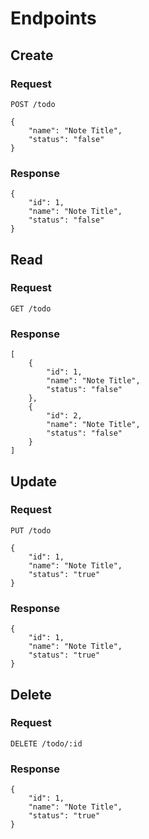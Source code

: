 <!-- readme crud todo list -->

# Endpoints

## Create

### Request

`POST /todo`

    {
        "name": "Note Title",
        "status": "false"
    }

### Response

    {
        "id": 1,
        "name": "Note Title",
        "status": "false"
    }

## Read

### Request

`GET /todo`


### Response

    [
        {
            "id": 1,
            "name": "Note Title",
            "status": "false"
        },
        {
            "id": 2,
            "name": "Note Title",
            "status": "false"
        }
    ]

## Update

### Request

`PUT /todo`

    {
        "id": 1,
        "name": "Note Title",
        "status": "true"
    }

### Response

    {
        "id": 1,
        "name": "Note Title",
        "status": "true"
    }

## Delete

### Request

`DELETE /todo/:id`

### Response

    {
        "id": 1,
        "name": "Note Title",
        "status": "true"
    }


